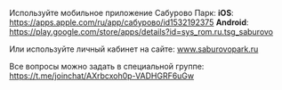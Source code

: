 Используйте мобильное приложение Сабурово Парк:
**iOS**: https://apps.apple.com/ru/app/сабурово/id1532192375
**Android**: https://play.google.com/store/apps/details?id=sys_rom.ru.tsg_saburovo

Или используйте личный кабинет на сайте:
www.saburovopark.ru

Все вопросы можно задать в специальной группе:
https://t.me/joinchat/AXrbcxoh0p-VADHGRF6uGw